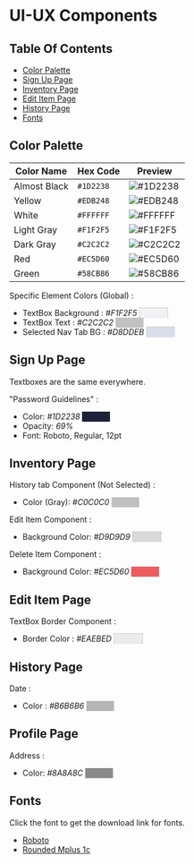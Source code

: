 # UI-UX Components

## Table Of Contents

+ [Color Palette](#color-palette)
+ [Sign Up Page](#sign-up-page)
+ [Inventory Page](#inventory-page)
+ [Edit Item Page](#edit-item-page)
+ [History Page](#history-page)
+ [Fonts](#fonts)

## Color Palette

| Color Name       | Hex Code  | Preview |
|-----------------|----------|---------|
| Almost Black    | `#1D2238` | ![#1D2238](https://placehold.co/20x20/1D2238/1D2238.png) |
| Yellow          | `#EDB248` | ![#EDB248](https://placehold.co/20x20/EDB248/EDB248.png) |
| White          | `#FFFFFF` | ![#FFFFFF](https://placehold.co/20x20/FFFFFF/000000.png) |
| Light Gray      | `#F1F2F5` | ![#F1F2F5](https://placehold.co/20x20/F1F2F5/F1F2F5.png) |
| Dark Gray       | `#C2C2C2` | ![#C2C2C2](https://placehold.co/20x20/C2C2C2/C2C2C2.png) |
| Red            | `#EC5D60` | ![#EC5D60](https://placehold.co/20x20/EC5D60/EC5D60.png) |
| Green          | `#58CB86` | ![#58CB86](https://placehold.co/20x20/58CB86/58CB86.png) |

Specific Element Colors (Global) :

+ TextBox Background : *#F1F2F5* <span style="background-color:#F1F2F5; color:#F1F2F5; border: 1px solid #ccc;">█████</span>
+ TextBox Text : *#C2C2C2* <span style="background-color:#C2C2C2; color:#C2C2C2;">█████</span>
+ Selected Nav Tab BG : *#D8DDEB* <span style="background-color:#D8DDEB; color:#D8DDEB; border: 1px solid #ccc;">█████</span>

## Sign Up Page

Textboxes are the same everywhere.

"Password Guidelines" :

+ Color: *#1D2238* <span style="background-color:#1D2238; color:#1D2238;">█████</span>
+ Opacity: *69%*
+ Font: Roboto, Regular, 12pt

## Inventory Page

History tab Component (Not Selected) :

+ Color (Gray): *#C0C0C0* <span style="background-color:#C0C0C0; color:#C0C0C0;">█████</span>

Edit Item Component :

+ Background Color: *#D9D9D9* <span style="background-color:#D9D9D9; color:#D9D9D9; border: 1px solid #ccc;">█████</span>

Delete Item Component :

+ Background Color: *#EC5D60* <span style="background-color:#EC5D60; color:#EC5D60;">█████</span>

## Edit Item Page

TextBox Border Component :

+ Border Color : *#EAEBED* <span style="background-color:#EAEBED; color:#EAEBED; border: 1px solid #ccc;">█████</span>

## History Page

Date :

+ Color : *#B6B6B6* <span style="background-color:#B6B6B6; color:#B6B6B6;">█████</span>

## Profile Page

Address :

+ Color: *#8A8A8C* <span style="background-color:#8A8A8C; color:#8A8A8C;">█████</span>

## Fonts
Click the font to get the download link for fonts.

+ [Roboto](https://fonts.google.com/specimen/Roboto)
+ [Rounded Mplus 1c](https://fonts.google.com/specimen/M+PLUS+Rounded+1c)
